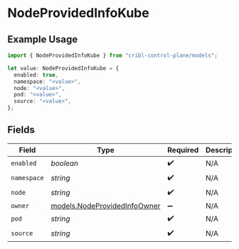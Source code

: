 # NodeProvidedInfoKube

## Example Usage

```typescript
import { NodeProvidedInfoKube } from "cribl-control-plane/models";

let value: NodeProvidedInfoKube = {
  enabled: true,
  namespace: "<value>",
  node: "<value>",
  pod: "<value>",
  source: "<value>",
};
```

## Fields

| Field                                                              | Type                                                               | Required                                                           | Description                                                        |
| ------------------------------------------------------------------ | ------------------------------------------------------------------ | ------------------------------------------------------------------ | ------------------------------------------------------------------ |
| `enabled`                                                          | *boolean*                                                          | :heavy_check_mark:                                                 | N/A                                                                |
| `namespace`                                                        | *string*                                                           | :heavy_check_mark:                                                 | N/A                                                                |
| `node`                                                             | *string*                                                           | :heavy_check_mark:                                                 | N/A                                                                |
| `owner`                                                            | [models.NodeProvidedInfoOwner](../models/nodeprovidedinfoowner.md) | :heavy_minus_sign:                                                 | N/A                                                                |
| `pod`                                                              | *string*                                                           | :heavy_check_mark:                                                 | N/A                                                                |
| `source`                                                           | *string*                                                           | :heavy_check_mark:                                                 | N/A                                                                |